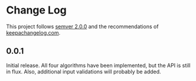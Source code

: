 Change Log
==========

This project follows [semver 2.0.0][1] and the recommendations
of [keepachangelog.com][2].

0.0.1
-----

Initial release.  All four algorithms have been implemented,
but the API is still in flux.  Also, additional input
validations will probably be added.

[1]: http://semver.org/spec/v2.0.0.html
[2]: http://keepachangelog.com/
